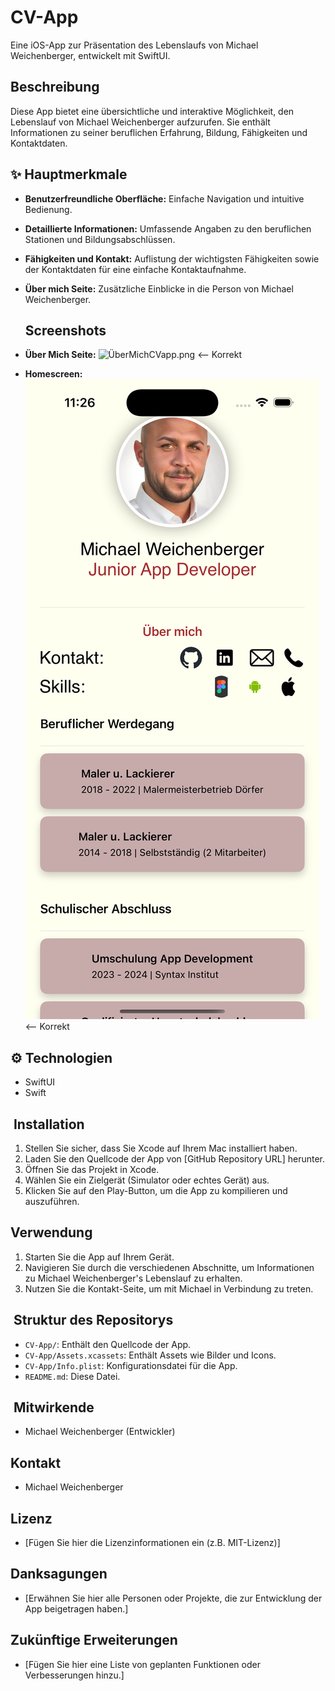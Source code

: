 # CV-App

Eine iOS-App zur Präsentation des Lebenslaufs von Michael Weichenberger, entwickelt mit SwiftUI.

## Beschreibung

Diese App bietet eine übersichtliche und interaktive Möglichkeit, den Lebenslauf von Michael Weichenberger aufzurufen. Sie enthält Informationen zu seiner beruflichen Erfahrung, Bildung, Fähigkeiten und Kontaktdaten.

## ✨ Hauptmerkmale

*   **Benutzerfreundliche Oberfläche:** 
    Einfache Navigation und intuitive Bedienung.
*   **Detaillierte Informationen:** 
    Umfassende Angaben zu den beruflichen Stationen und Bildungsabschlüssen.
*   **Fähigkeiten und Kontakt:** 
    Auflistung der wichtigsten Fähigkeiten sowie der Kontaktdaten für eine einfache Kontaktaufnahme.
*   **Über mich Seite:** 
    Zusätzliche Einblicke in die Person von Michael Weichenberger.

    ## Screenshots

*   **Über Mich Seite:**
    ![ÜberMichCVapp.png](03-01-Lebenslauf/ÜberMichCVapp.png)  <-- Korrekt

*   **Homescreen:**
    ![HomescreenCVapp.png](03-01-Lebenslauf/HomescreenCVapp.png)  <-- Korrekt

## ⚙️ Technologien

*   SwiftUI
*   Swift

## ️ Installation

1.  Stellen Sie sicher, dass Sie Xcode auf Ihrem Mac installiert haben.
2.  Laden Sie den Quellcode der App von [GitHub Repository URL] herunter.
3.  Öffnen Sie das Projekt in Xcode.
4.  Wählen Sie ein Zielgerät (Simulator oder echtes Gerät) aus.
5.  Klicken Sie auf den Play-Button, um die App zu kompilieren und auszuführen.

##  Verwendung

1.  Starten Sie die App auf Ihrem Gerät.
2.  Navigieren Sie durch die verschiedenen Abschnitte, um Informationen zu Michael Weichenberger's Lebenslauf zu erhalten.
3.  Nutzen Sie die Kontakt-Seite, um mit Michael in Verbindung zu treten.

## ️ Struktur des Repositorys

*   `CV-App/`: Enthält den Quellcode der App.
*   `CV-App/Assets.xcassets`: Enthält Assets wie Bilder und Icons.
*   `CV-App/Info.plist`: Konfigurationsdatei für die App.
*   `README.md`: Diese Datei.

## ‍ Mitwirkende

*   Michael Weichenberger (Entwickler)

##  Kontakt

*   Michael Weichenberger

##  Lizenz

*   [Fügen Sie hier die Lizenzinformationen ein (z.B. MIT-Lizenz)]

##  Danksagungen

*   [Erwähnen Sie hier alle Personen oder Projekte, die zur Entwicklung der App beigetragen haben.]

##  Zukünftige Erweiterungen

*   [Fügen Sie hier eine Liste von geplanten Funktionen oder Verbesserungen hinzu.]
